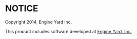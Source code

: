 # NOTICE

Copyright 2014, Engine Yard Inc.
 
This product includes software developed at [Engine Yard, Inc.](https://www.engineyard.com/)
